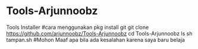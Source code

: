# Tools-Arjunnoobz
Tools Installer
#cara menggunakan
pkg install git
git clone https://github.com/arjunnoobz/Tools-Arjunnoobz
cd Tools-Arjunnoobz
ls
sh tampan.sh
#Mohon Maaf apa bila ada kesalahan karena saya baru belaja
